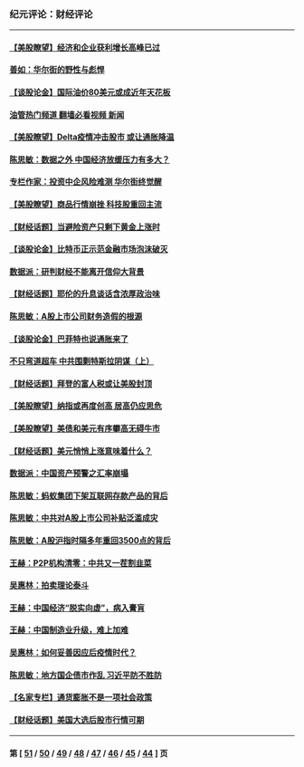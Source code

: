 ### 纪元评论：财经评论
---
#### [【美股瞭望】经济和企业获利增长高峰已过](../../pages/nsc1026/n13134466.md?08080330) 
#### [善如：华尔街的野性与彪悍](../../pages/nsc1026/n13112664.md?08080330) 
#### [【谈股论金】国际油价80美元或成近年天花板](../../pages/nsc1026/n13108524.md?08080330) 
#### [油管热门频道 翻墙必看视频 新闻](ok?08080330)
#### [【美股瞭望】Delta疫情冲击股市 或让通胀降温](../../pages/nsc1026/n13100297.md?08080330) 
#### [陈思敏：数据之外 中国经济放缓压力有多大？](../../pages/nsc1026/n13085576.md?08080330) 
#### [专栏作家：投资中企风险难测 华尔街终觉醒](../../pages/nsc1026/n13079366.md?08080330) 
#### [【美股瞭望】商品行情崩挫 科技股重回主流](../../pages/nsc1026/n13029798.md?08080330) 
#### [【财经话题】当避险资产只剩下黄金上涨时](../../pages/nsc1026/n12975626.md?08080330) 
#### [【谈股论金】比特币正示范金融市场泡沫破灭](../../pages/nsc1026/n12961769.md?08080330) 
#### [数据派：研判财经不能离开信仰大背景](../../pages/nsc1026/n12932684.md?08080330) 
#### [【财经话题】耶伦的升息谈话含浓厚政治味](../../pages/nsc1026/n12927299.md?08080330) 
#### [陈思敏：A股上市公司财务造假的根源](../../pages/nsc1026/n11229323.md?08080330) 
#### [【谈股论金】巴菲特也说通胀来了](../../pages/nsc1026/n12922463.md?08080330) 
#### [不只弯道超车 中共围剿特斯拉阴谋（上）](../../pages/nsc1026/n12919595.md?08080330) 
#### [【财经话题】拜登的富人税或让美股封顶](../../pages/nsc1026/n12899125.md?08080330) 
#### [【美股瞭望】纳指或再度创高 居高仍应思危](../../pages/nsc1026/n12878350.md?08080330) 
#### [【美股瞭望】美债和美元有序攀高无碍牛市](../../pages/nsc1026/n12844459.md?08080330) 
#### [【财经话题】美元悄悄上涨意味着什么？](../../pages/nsc1026/n12798222.md?08080330) 
#### [数据派：中国资产预警之汇率崩塌](../../pages/nsc1026/n12774242.md?08080330) 
#### [陈思敏：蚂蚁集团下架互联网存款产品的背后](../../pages/nsc1026/n12719862.md?08080330) 
#### [陈思敏：中共对A股上市公司补贴泛滥成灾](../../pages/nsc1026/n12713263.md?08080330) 
#### [陈思敏：A股沪指时隔多年重回3500点的背后](../../pages/nsc1026/n12675538.md?08080330) 
#### [王赫：P2P机构清零：中共又一茬割韭菜](../../pages/nsc1026/n12614544.md?08080330) 
#### [吴惠林：拍卖理论泰斗](../../pages/nsc1026/n12591360.md?08080330) 
#### [王赫：中国经济“脱实向虚”，病入膏肓](../../pages/nsc1026/n12564946.md?08080330) 
#### [王赫：中国制造业升级，难上加难](../../pages/nsc1026/n12559461.md?08080330) 
#### [吴惠林：如何妥善因应后疫情时代？](../../pages/nsc1026/n12553885.md?08080330) 
#### [陈思敏：地方国企债市作乱 习近平防不胜防](../../pages/nsc1026/n12553384.md?08080330) 
#### [【名家专栏】通货膨胀不是一项社会政策](../../pages/nsc1026/n12528711.md?08080330) 
#### [【财经话题】美国大选后股市行情可期](../../pages/nsc1026/n12514949.md?08080330) 

---
#### 第 [ [51](./51.md?08080330) / [50](./50.md?08080330) / [49](./49.md?08080330) / [48](./48.md?08080330) / [47](./47.md?08080330) / [46](./46.md?08080330) / [45](./45.md?08080330) / [44](./44.md?08080330) ] 页
